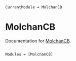 ```@meta
CurrentModule = MolchanCB
```

# MolchanCB

Documentation for [MolchanCB](https://github.com/okatsn/MolchanCB.jl).

```@index
```

```@autodocs
Modules = [MolchanCB]
```
